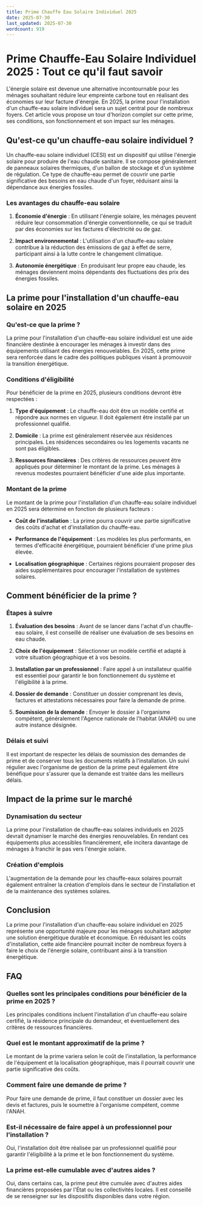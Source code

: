 ```yaml
---
title: Prime Chauffe Eau Solaire Individuel 2025
date: 2025-07-30
last_updated: 2025-07-30
wordcount: 919
---
```


# Prime Chauffe-Eau Solaire Individuel 2025 : Tout ce qu'il faut savoir

L'énergie solaire est devenue une alternative incontournable pour les ménages souhaitant réduire leur empreinte carbone tout en réalisant des économies sur leur facture d'énergie. En 2025, la prime pour l'installation d'un chauffe-eau solaire individuel sera un sujet central pour de nombreux foyers. Cet article vous propose un tour d'horizon complet sur cette prime, ses conditions, son fonctionnement et son impact sur les ménages.

## Qu'est-ce qu'un chauffe-eau solaire individuel ?

Un chauffe-eau solaire individuel (CESI) est un dispositif qui utilise l'énergie solaire pour produire de l'eau chaude sanitaire. Il se compose généralement de panneaux solaires thermiques, d'un ballon de stockage et d'un système de régulation. Ce type de chauffe-eau permet de couvrir une partie significative des besoins en eau chaude d'un foyer, réduisant ainsi la dépendance aux énergies fossiles.

### Les avantages du chauffe-eau solaire

1. **Économie d'énergie** : En utilisant l'énergie solaire, les ménages peuvent réduire leur consommation d'énergie conventionnelle, ce qui se traduit par des économies sur les factures d'électricité ou de gaz.
   
2. **Impact environnemental** : L'utilisation d'un chauffe-eau solaire contribue à la réduction des émissions de gaz à effet de serre, participant ainsi à la lutte contre le changement climatique.

3. **Autonomie énergétique** : En produisant leur propre eau chaude, les ménages deviennent moins dépendants des fluctuations des prix des énergies fossiles.

## La prime pour l'installation d'un chauffe-eau solaire en 2025

### Qu'est-ce que la prime ?

La prime pour l'installation d'un chauffe-eau solaire individuel est une aide financière destinée à encourager les ménages à investir dans des équipements utilisant des énergies renouvelables. En 2025, cette prime sera renforcée dans le cadre des politiques publiques visant à promouvoir la transition énergétique.

### Conditions d'éligibilité

Pour bénéficier de la prime en 2025, plusieurs conditions devront être respectées :

1. **Type d'équipement** : Le chauffe-eau doit être un modèle certifié et répondre aux normes en vigueur. Il doit également être installé par un professionnel qualifié.

2. **Domicile** : La prime est généralement réservée aux résidences principales. Les résidences secondaires ou les logements vacants ne sont pas éligibles.

3. **Ressources financières** : Des critères de ressources peuvent être appliqués pour déterminer le montant de la prime. Les ménages à revenus modestes pourraient bénéficier d'une aide plus importante.

### Montant de la prime

Le montant de la prime pour l'installation d'un chauffe-eau solaire individuel en 2025 sera déterminé en fonction de plusieurs facteurs :

- **Coût de l'installation** : La prime pourra couvrir une partie significative des coûts d'achat et d'installation du chauffe-eau.
  
- **Performance de l'équipement** : Les modèles les plus performants, en termes d'efficacité énergétique, pourraient bénéficier d'une prime plus élevée.

- **Localisation géographique** : Certaines régions pourraient proposer des aides supplémentaires pour encourager l'installation de systèmes solaires.

## Comment bénéficier de la prime ?

### Étapes à suivre

1. **Évaluation des besoins** : Avant de se lancer dans l'achat d'un chauffe-eau solaire, il est conseillé de réaliser une évaluation de ses besoins en eau chaude.

2. **Choix de l'équipement** : Sélectionner un modèle certifié et adapté à votre situation géographique et à vos besoins.

3. **Installation par un professionnel** : Faire appel à un installateur qualifié est essentiel pour garantir le bon fonctionnement du système et l'éligibilité à la prime.

4. **Dossier de demande** : Constituer un dossier comprenant les devis, factures et attestations nécessaires pour faire la demande de prime.

5. **Soumission de la demande** : Envoyer le dossier à l'organisme compétent, généralement l'Agence nationale de l'habitat (ANAH) ou une autre instance désignée.

### Délais et suivi

Il est important de respecter les délais de soumission des demandes de prime et de conserver tous les documents relatifs à l'installation. Un suivi régulier avec l'organisme de gestion de la prime peut également être bénéfique pour s'assurer que la demande est traitée dans les meilleurs délais.

## Impact de la prime sur le marché

### Dynamisation du secteur

La prime pour l'installation de chauffe-eau solaires individuels en 2025 devrait dynamiser le marché des énergies renouvelables. En rendant ces équipements plus accessibles financièrement, elle incitera davantage de ménages à franchir le pas vers l'énergie solaire.

### Création d'emplois

L'augmentation de la demande pour les chauffe-eaux solaires pourrait également entraîner la création d'emplois dans le secteur de l'installation et de la maintenance des systèmes solaires.

## Conclusion

La prime pour l'installation d'un chauffe-eau solaire individuel en 2025 représente une opportunité majeure pour les ménages souhaitant adopter une solution énergétique durable et économique. En réduisant les coûts d'installation, cette aide financière pourrait inciter de nombreux foyers à faire le choix de l'énergie solaire, contribuant ainsi à la transition énergétique.

## FAQ

### Quelles sont les principales conditions pour bénéficier de la prime en 2025 ?

Les principales conditions incluent l'installation d'un chauffe-eau solaire certifié, la résidence principale du demandeur, et éventuellement des critères de ressources financières.

### Quel est le montant approximatif de la prime ?

Le montant de la prime variera selon le coût de l'installation, la performance de l'équipement et la localisation géographique, mais il pourrait couvrir une partie significative des coûts.

### Comment faire une demande de prime ?

Pour faire une demande de prime, il faut constituer un dossier avec les devis et factures, puis le soumettre à l'organisme compétent, comme l'ANAH.

### Est-il nécessaire de faire appel à un professionnel pour l'installation ?

Oui, l'installation doit être réalisée par un professionnel qualifié pour garantir l'éligibilité à la prime et le bon fonctionnement du système.

### La prime est-elle cumulable avec d'autres aides ?

Oui, dans certains cas, la prime peut être cumulée avec d'autres aides financières proposées par l'État ou les collectivités locales. Il est conseillé de se renseigner sur les dispositifs disponibles dans votre région.